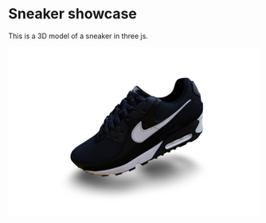 # Sneaker showcase

This is a 3D model of a sneaker in three js.

![Screenshot](./public/screenhot.png)